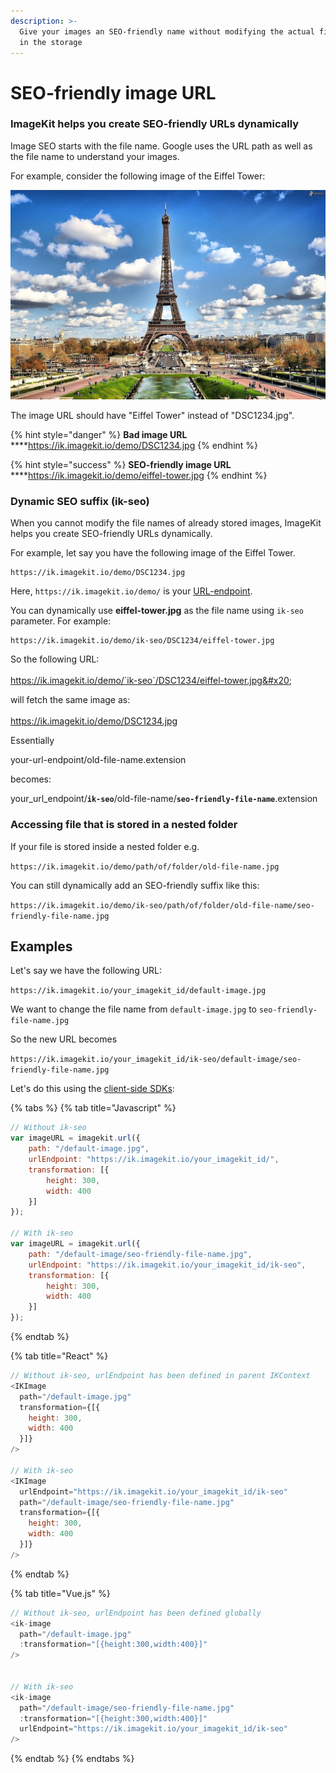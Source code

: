 ```yaml
---
description: >-
  Give your images an SEO-friendly name without modifying the actual file name
  in the storage
---
```


# SEO-friendly image URL

### ImageKit helps you create SEO-friendly URLs dynamically

Image SEO starts with the file name. Google uses the URL path as well as the file name to understand your images.

For example, consider the following image of the Eiffel Tower:

![](<../.gitbook/assets/Eiffel Tower.jpg>)

The image URL should have "Eiffel Tower" instead of "DSC1234.jpg".&#x20;

{% hint style="danger" %}
**Bad image URL**\
****https://ik.imagekit.io/demo/DSC1234.jpg
{% endhint %}

{% hint style="success" %}
**SEO-friendly image URL**\
****https://ik.imagekit.io/demo/eiffel-tower.jpg
{% endhint %}

### Dynamic SEO suffix (ik-seo)

When you cannot modify the file names of already stored images, ImageKit helps you create SEO-friendly URLs dynamically.

For example, let say you have the following image of the Eiffel Tower.

```
https://ik.imagekit.io/demo/DSC1234.jpg
```

Here, `https://ik.imagekit.io/demo/` is your [URL-endpoint](../integration/url-endpoints.md).

You can dynamically use **eiffel-tower.jpg** as the file name using `ik-seo` parameter. For example:

```
https://ik.imagekit.io/demo/ik-seo/DSC1234/eiffel-tower.jpg
```

So the following URL:\
\
https://ik.imagekit.io/demo/`ik-seo`/DSC1234/eiffel-tower.jpg&#x20;

will fetch the same image as:\
\
https://ik.imagekit.io/demo/DSC1234.jpg

Essentially

your-url-endpoint/old-file-name.extension&#x20;

becomes:

your\_url\_endpoint/**`ik-seo`**/old-file-name/**`seo-friendly-file-name`**.extension

### Accessing file that is stored in a nested folder

If your file is stored inside a nested folder e.g.

`https://ik.imagekit.io/demo/path/of/folder/old-file-name.jpg`

You can still dynamically add an SEO-friendly suffix like this:

`https://ik.imagekit.io/demo/ik-seo/path/of/folder/old-file-name/seo-friendly-file-name.jpg`

## Examples

Let's say we have the following URL:

`https://ik.imagekit.io/your_imagekit_id/default-image.jpg`

We want to change the file name from `default-image.jpg` to `seo-friendly-file-name.jpg`

So the new URL becomes

`https://ik.imagekit.io/your_imagekit_id/ik-seo/default-image/seo-friendly-file-name.jpg`

Let's do this using the [client-side SDKs](../api-reference/api-introduction/sdk.md#client-side-sdks):

{% tabs %}
{% tab title="Javascript" %}
```javascript
// Without ik-seo
var imageURL = imagekit.url({
    path: "/default-image.jpg",
    urlEndpoint: "https://ik.imagekit.io/your_imagekit_id/",
    transformation: [{
        height: 300,
        width: 400
    }]
});

// With ik-seo
var imageURL = imagekit.url({
    path: "/default-image/seo-friendly-file-name.jpg",
    urlEndpoint: "https://ik.imagekit.io/your_imagekit_id/ik-seo",
    transformation: [{
        height: 300,
        width: 400
    }]
});
```
{% endtab %}

{% tab title="React" %}
```javascript
// Without ik-seo, urlEndpoint has been defined in parent IKContext 
<IKImage
  path="/default-image.jpg"
  transformation={[{
    height: 300,
    width: 400
  }]}
/>
  
// With ik-seo
<IKImage
  urlEndpoint="https://ik.imagekit.io/your_imagekit_id/ik-seo"
  path="/default-image/seo-friendly-file-name.jpg"
  transformation={[{
    height: 300,
    width: 400
  }]}
/>
```
{% endtab %}

{% tab title="Vue.js" %}
```javascript
// Without ik-seo, urlEndpoint has been defined globally 
<ik-image 
  path="/default-image.jpg"
  :transformation="[{height:300,width:400}]"
/>


// With ik-seo
<ik-image 
  path="/default-image/seo-friendly-file-name.jpg"
  :transformation="[{height:300,width:400}]"
  urlEndpoint="https://ik.imagekit.io/your_imagekit_id/ik-seo"
/>
```
{% endtab %}
{% endtabs %}

